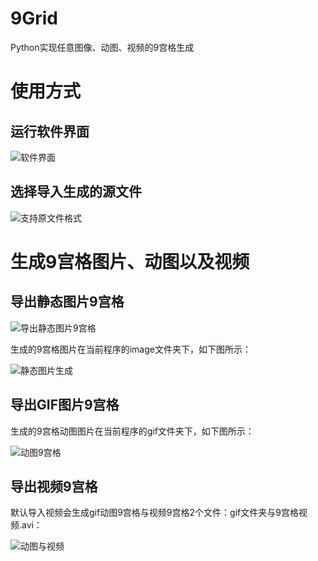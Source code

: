 # 9Grid
Python实现任意图像、动图、视频的9宫格生成

# 使用方式

## 运行软件界面

![软件界面](https://img-blog.csdnimg.cn/20210526132736833.png?x-oss-process=image/watermark,type_ZmFuZ3poZW5naGVpdGk,shadow_10,text_aHR0cHM6Ly9ibG9nLmNzZG4ubmV0L2xpeXVhbmppbmdseWo=,size_16,color_FFFFFF,t_70#pic_center)

## 选择导入生成的源文件

![支持原文件格式](https://img-blog.csdnimg.cn/20210526132909502.png#pic_center)

# 生成9宫格图片、动图以及视频

## 导出静态图片9宫格

![导出静态图片9宫格](https://img-blog.csdnimg.cn/20210526133137179.png?x-oss-process=image/watermark,type_ZmFuZ3poZW5naGVpdGk,shadow_10,text_aHR0cHM6Ly9ibG9nLmNzZG4ubmV0L2xpeXVhbmppbmdseWo=,size_16,color_FFFFFF,t_70#pic_center)

生成的9宫格图片在当前程序的image文件夹下，如下图所示：

![静态图片生成](https://img-blog.csdnimg.cn/20210526134126711.png?x-oss-process=image/watermark,type_ZmFuZ3poZW5naGVpdGk,shadow_10,text_aHR0cHM6Ly9ibG9nLmNzZG4ubmV0L2xpeXVhbmppbmdseWo=,size_16,color_FFFFFF,t_70#pic_center)

## 导出GIF图片9宫格

生成的9宫格动图图片在当前程序的gif文件夹下，如下图所示：

![动图9宫格](https://img-blog.csdnimg.cn/20210526134408747.png?x-oss-process=image/watermark,type_ZmFuZ3poZW5naGVpdGk,shadow_10,text_aHR0cHM6Ly9ibG9nLmNzZG4ubmV0L2xpeXVhbmppbmdseWo=,size_16,color_FFFFFF,t_70#pic_center)

## 导出视频9宫格

默认导入视频会生成gif动图9宫格与视频9宫格2个文件：gif文件夹与9宫格视频.avi：

![动图与视频](https://img-blog.csdnimg.cn/20210526134638901.png#pic_center)

